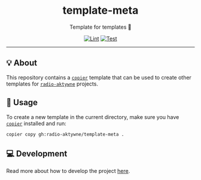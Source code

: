 <h1 align="center">template-meta</h1>

<div align="center">

Template for templates 🧶

[![Lint](https://github.com/radio-aktywne/template-meta/actions/workflows/lint.yaml/badge.svg)](https://github.com/radio-aktywne/template-meta/actions/workflows/lint.yaml)
[![Test](https://github.com/radio-aktywne/template-meta/actions/workflows/test.yaml/badge.svg)](https://github.com/radio-aktywne/template-meta/actions/workflows/test.yaml)

</div>

---

## 💡 About

This repository contains a [`copier`](https://copier.readthedocs.io) template
that can be used to create other templates for
[`radio-aktywne`](https://github.com/radio-aktywne) projects.

## 📜 Usage

To create a new template in the current directory,
make sure you have [`copier`](https://copier.readthedocs.io) installed and run:

```sh
copier copy gh:radio-aktywne/template-meta .
```

## 💻 Development

Read more about how to develop the project
[here](https://github.com/radio-aktywne/template-meta/blob/main/CONTRIBUTING.md).
